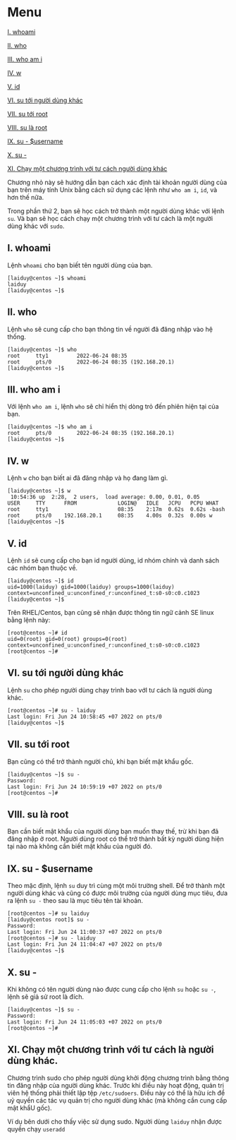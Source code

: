 # Menu
[I. whoami](#whoami)

[II. who](#who)

[III. who am i](#who_am_i)

[IV. w](#w)

[V. id](#id)

[VI. su tới người dùng khác](#su_toi_nguoi_dung_khac)

[VII. su tới root](#su_toi_root)

[VIII. su là root](#su_la_root)

[IX. su - $username](#su_username)

[X. su -](#su-)

[XI. Chạy một chương trình với tư cách người dùng khác](#chay_chuong_trinh_voi_tu_cach_la_nguoi_dung_khac)



Chương nhỏ này sẽ hướng dẫn bạn cách xác định tài khoản người dùng của bạn trên máy tính Unix bằng cách sử dụng các lệnh như `who am i`, `id`, và hơn thế nữa.

Trong phần thứ 2, bạn sẽ học cách trở thành một người dùng khác với lệnh `su`. Và bạn sẽ học cách chạy một chương trình với tư cách là một người dùng khác với `sudo`.

<a name="whoami"></a>

## I. whoami
Lệnh `whoami` cho bạn biết tên người dùng của bạn.
```
[laiduy@centos ~]$ whoami
laiduy
[laiduy@centos ~]$
```

<a name="who"></a>

## II. who
Lệnh `who` sẽ cung cấp cho bạn thông tin về người đã đăng nhập vào hệ thống.
```
[laiduy@centos ~]$ who
root     tty1         2022-06-24 08:35
root     pts/0        2022-06-24 08:35 (192.168.20.1)
[laiduy@centos ~]$
```

<a name="who_am_i"></a>

## III. who am i
Với lệnh `who am i`, lệnh `who` sẽ chỉ hiển thị dòng trỏ đến phiên hiện tại của bạn.
```
[laiduy@centos ~]$ who am i
root     pts/0        2022-06-24 08:35 (192.168.20.1)
[laiduy@centos ~]$
```

<a name="w"></a>

## IV. w
Lệnh `w` cho bạn biết ai đã đăng nhập và họ đang làm gì.
```
[laiduy@centos ~]$ w
 10:54:36 up  2:28,  2 users,  load average: 0.00, 0.01, 0.05
USER     TTY      FROM             LOGIN@   IDLE   JCPU   PCPU WHAT
root     tty1                      08:35    2:17m  0.62s  0.62s -bash
root     pts/0    192.168.20.1     08:35    4.00s  0.32s  0.00s w
[laiduy@centos ~]$
```

<a name="id"></a>

## V. id
Lệnh `id` sẽ cung cấp cho bạn id người dùng, id nhóm chính và danh sách các nhóm bạn thuộc về.
```
[laiduy@centos ~]$ id
uid=1000(laiduy) gid=1000(laiduy) groups=1000(laiduy) context=unconfined_u:unconfined_r:unconfined_t:s0-s0:c0.c1023
[laiduy@centos ~]$
```

Trên RHEL/Centos, bạn cũng sẽ nhận được thông tin ngữ cảnh SE linux bằng lệnh này:
```
[root@centos ~]# id
uid=0(root) gid=0(root) groups=0(root) context=unconfined_u:unconfined_r:unconfined_t:s0-s0:c0.c1023
[root@centos ~]#
```

<a name="su_toi_nguoi_dung_khac"></a>

## VI. su tới người dùng khác
Lệnh `su` cho phép người dùng chạy trình bao vớI tư cách là người dùng khác.
```
[root@centos ~]# su - laiduy
Last login: Fri Jun 24 10:58:45 +07 2022 on pts/0
[laiduy@centos ~]$
```

<a name="su_toi_root"></a>

## VII. su tới root
Bạn cũng có thể trở thành người chủ, khi bạn biết mật khẩu gốc.
```
[laiduy@centos ~]$ su -
Password:
Last login: Fri Jun 24 10:59:19 +07 2022 on pts/0
[root@centos ~]#
```

<a name="su_la_root"></a>

## VIII. su là root
Bạn cần biết mật khẩu của người dùng bạn muốn thay thế, trừ khi bạn đã đăng nhập ở root. Người dùng root có thể trở thành bất kỳ người dùng hiện tại nào mà không cần biết mật khẩu của người đó.

<a name="su_username"></a>

## IX. su - $username
Theo mặc định, lệnh `su` duy trì cùng một môi trường shell. Để trở thành một người dùng khác và cũng có được môi trường của người dùng mục tiêu, đưa ra lệnh `su -` theo sau là mục tiêu tên tài khoản.
```
[root@centos ~]# su laiduy
[laiduy@centos root]$ su -
Password:
Last login: Fri Jun 24 11:00:37 +07 2022 on pts/0
[root@centos ~]# su - laiduy
Last login: Fri Jun 24 11:04:47 +07 2022 on pts/0
[laiduy@centos ~]$
```

<a name="su-"></a>

## X. su -
Khi không có tên người dùng nào được cung cấp cho lệnh `su` hoặc `su -`, lệnh sẽ giả sử root là đích.
```
[laiduy@centos ~]$ su -
Password:
Last login: Fri Jun 24 11:05:03 +07 2022 on pts/0
[root@centos ~]#
```

<a name="chay_mot_chuong_trinh_voi_tu_cach_la_nguoi_dung_khac"></a>

## XI. Chạy một chương trình với tư cách là người dùng khác.
Chương trình sudo cho phép người dùng khởi động chương trình bằng thông tin đăng nhập của người dùng khác. Trước khi điều này hoạt động, quản trị viên hệ thống phải thiết lập tệp `/etc/sudoers`. Điều này có thể là hữu ích để uỷ quyền các tác vụ quản trị cho người dùng khác (mà không cần cung cấp mật khẩU gốc).

Ví dụ bên dưới cho thấy việc sử dụng sudo. Người dùng `laiduy` nhận được quyền chạy `useradd`








